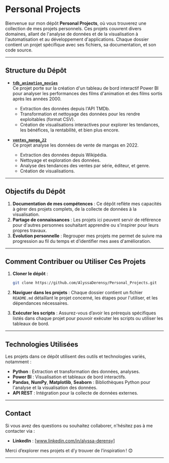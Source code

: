 # Personal Projects

Bienvenue sur mon dépôt **Personal Projects**, où vous trouverez une collection de mes projets personnels. Ces projets couvrent divers domaines, allant de l'analyse de données et de la visualisation à l'automatisation et au développement d'applications. Chaque dossier contient un projet spécifique avec ses fichiers, sa documentation, et son code source.

---

## Structure du Dépôt

- **[`tdb_animation_movies`](./tdb_animation_movies)**  
  Ce projet porte sur la création d'un tableau de bord interactif Power BI pour analyser les performances des films d'animation et des films sortis après les années 2000.  
  - Extraction des données depuis l'API TMDb.  
  - Transformation et nettoyage des données pour les rendre exploitables (format CSV).  
  - Création de visualisations interactives pour explorer les tendances, les bénéfices, la rentabilité, et bien plus encore.  

- **[`ventes_manga_22`](./ventes_manga_22)**  
  Ce projet analyse les données de vente de mangas en 2022.
  - Extraction des données depuis Wikipédia.  
  - Nettoyage et exploration des données.  
  - Analyse des tendances des ventes par série, éditeur, et genre.  
  - Création de visualisations.

---

## Objectifs du Dépôt

1. **Documentation de mes compétences** : Ce dépôt reflète mes capacités à gérer des projets complets, de la collecte de données à la visualisation.  
2. **Partage de connaissances** : Les projets ici peuvent servir de référence pour d'autres personnes souhaitant apprendre ou s'inspirer pour leurs propres travaux.  
3. **Évolution personnelle** : Regrouper mes projets me permet de suivre ma progression au fil du temps et d’identifier mes axes d'amélioration.

---

## Comment Contribuer ou Utiliser Ces Projets

1. **Cloner le dépôt** :  
   ```bash
   git clone https://github.com/AlyssaDerensy/Personal_Projects.git
   ```

2. **Naviguer dans les projets** : Chaque dossier contient un fichier `README.md` détaillant le projet concerné, les étapes pour l'utiliser, et les dépendances nécessaires.

3. **Exécuter les scripts** : Assurez-vous d’avoir les prérequis spécifiques listés dans chaque projet pour pouvoir exécuter les scripts ou utiliser les tableaux de bord.

---

## Technologies Utilisées

Les projets dans ce dépôt utilisent des outils et technologies variés, notamment :  
- **Python** : Extraction et transformation des données, analyses.  
- **Power BI** : Visualisation et tableaux de bord interactifs.  
- **Pandas**, **NumPy**, **Matplotlib**, **Seaborn** : Bibliothèques Python pour l'analyse et la visualisation des données.  
- **API REST** : Intégration pour la collecte de données externes.  

---

## Contact

Si vous avez des questions ou souhaitez collaborer, n'hésitez pas à me contacter via :  
- **LinkedIn** : [www.linkedin.com/in/alyssa-derensy]  

Merci d’explorer mes projets et d’y trouver de l’inspiration ! 😊

--- 